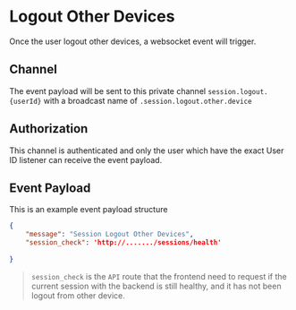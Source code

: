 # Logout Other Devices

Once the user logout other devices, a websocket event will trigger.

## Channel
The event payload will be sent to this private channel `session.logout.{userId}` with a broadcast name of `.session.logout.other.device`

## Authorization
This channel is authenticated and only the user which have the exact User ID listener can receive the event payload.

## Event Payload
This is an example event payload structure
```json
{
    "message": "Session Logout Other Devices",
    "session_check": 'http://......./sessions/health'
    
}
```

> `session_check` is the `API` route that the frontend need to request if the current session with the backend is still healthy, and it has not been logout from other device.
